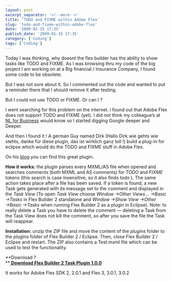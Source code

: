 ```yaml
---
layout: post
excerpt_separator: '<!--more-->'
title: 'TODO and FIXME within Adobe Flex'
slug: 'todo-and-fixme-within-adobe-flex'
date: '2009-01-15 17:35'
publish_date: '2009-01-15 17:35'
category: ['Coding']
tags: ['Coding']
---
```

Today I was thinking, why doesnt the flex builder has the ability to show
tasks like TODO and FIXME. As I was browsing thru my code of the big project I
am working on at a Big financial / Insurance Company, I found some code to be
obsolete.  
  
But I was not sure about it. So I commented out the code and wanted to put a
reminder there that I should remove it after testing.  
  
But I could not use TODO or FIXME. Or can I ?  
  
  
  
I went searching for this problem on the internet. i found out that Adobe Flex
does not support TODO and FIXME (yet). I did not think my colleague’s at [NL
for Business](http://www.nl4b.com/ "NL4B, NL for Business") would know so I
started digging Google deeper and Deeper.  
  
And then I found it ! A german Guy named Dirk (Hallo Dirk wie gehts wie
stehts, danke für diese plugin, das ist wirklich ganz toll !) build a plug-in
for eclipse which would do the TODO and FIXME stuff in Adobe Flex.  
  
On his
[blog](http://www.richinternet.de/blog/index.cfm?entry=911D4B57-0F0D-5A73-AF6F4D4D04099757
"ADOBE FLEX TODO FIXME PLUGIN") you can find this great plugin.  
  
 **How it works:** the plugin parses every MXML/AS file when opened and
searches comments (both MXML and AS comments) for _TODO_ and _FIXME_ tokens
(this search is case insensitive, so it also finds _todo_ ). The same action
takes place after a file has been saved. If a token is found, a new Task gets
generated with its message set to the comment and displayed in the _Task View_
(To open _Task View_ choose _Window →Other Views… →Basic →Tasks_ in Flex
Builder 2 standalone and _Window →Show View →Other →Basic →Tasks_ when running
Flex Builder 2 as a plugin in Eclipse). Note: to really delete a Task you have
to delete the comment — deleting a Task from the Task View does not kill the
comment, so after you save the file the Task will reappear.  
  
 **Installation:** unzip the ZIP file and move the content of the _plugins_
folder to the _plugins_ folder of Flex Builder 2 / Eclipse. Then, close Flex
Builder 2 / Eclipse and restart. The ZIP also contains a Test.mxml file which
can be used to test the functionality.  
  
 **Download ?  
**[ **Download Flex Builder 2 Task Plugin
1.0.0**](http://www.richinternet.de/blog/download/flexbuilderTask_1.0.0.zip)  
  
It works for Adobe Flex SDK 2, 2.0.1 and Flex 3, 3.0.1, 3.0.2

